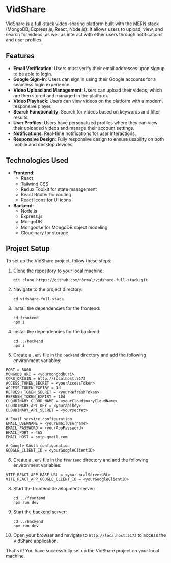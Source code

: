 
# VidShare

VidShare is a full-stack video-sharing platform built with the MERN stack (MongoDB, Express.js, React, Node.js). It allows users to upload, view, and search for videos, as well as interact with other users through notifications and user profiles.

## Features

-   **Email Verification**: Users must verify their email addresses upon signup to be able to login.
-   **Google Sign-In**: Users can sign in using their Google accounts for a seamless login experience.
-   **Video Upload and Management**: Users can upload their videos, which are then stored and managed in the platform.
-   **Video Playback**: Users can view videos on the platform with a modern, responsive player.
-   **Search Functionality**: Search for videos based on keywords and filter results.
-   **User Profiles**: Users have personalized profiles where they can view their uploaded videos and manage their account settings.
-   **Notifications**: Real-time notifications for user interactions.
-   **Responsive Design**: Fully responsive design to ensure usability on both mobile and desktop devices.

## Technologies Used

-   **Frontend**:
    -   React
    -   Tailwind CSS
    -   Redux Toolkit for state management
    -   React Router for routing
    -   React Icons for UI icons
-   **Backend**:
    -   Node.js
    -   Express.js
    -   MongoDB
    -   Mongoose for MongoDB object modeling
    -   Cloudinary for storage


## Project Setup

To set up the VidShare project, follow these steps:

1. Clone the repository to your local machine:
    ```
    git clone https://github.com/n3rmal/vidshare-full-stack.git
    ```

2. Navigate to the project directory:
    ```
    cd vidshare-full-stack
    ```

3. Install the dependencies for the frontend:
    ```
    cd frontend
    npm i
    ```

4. Install the dependencies for the backend:
    ```
    cd ../backend
    npm i
    ```

5. Create a `.env` file in the `backend` directory and add the following environment variables:

```
PORT = 8000
MONGODB_URI = <yourmongodburi>
CORS_ORIGIN = http://localhost:5173
ACCESS_TOKEN_SECRET = <yourAccessToken>
ACCESS_TOKEN_EXPIRY = 1d
REFRESH_TOKEN_SECRET = <yourRefreshToken>
REFRESH_TOKEN_EXPIRY = 10d
CLOUDINARY_CLOUD_NAME = <yourCloudinaryCloudName>
CLOUDINARY_API_KEY = <yourapikey>
CLOUDINARY_API_SECRET = <yoursecret>

# Email service configuration
EMAIL_USERNAME = <yourEmailUsername>
EMAIL_PASSWORD = <yourAppPassword>
EMAIL_PORT = 465
EMAIL_HOST = smtp.gmail.com

# Google OAuth configuration
GOOGLE_CLIENT_ID = <yourGoogleClientID>

```

6.  Create a `.env` file in the `frontend` directory and add the following environment variables:

   ```
VITE_REACT_APP_BASE_URL = <yourLocalServerURL>
VITE_REACT_APP_GOOGLE_CLIENT_ID = <yourGoogleClientID>
```
   
8. Start the frontend development server:
    ```
    cd ../frontend
    npm run dev
    ```

9. Start the backend server:
    ```
    cd ../backend
    npm run dev
    ```

10. Open your browser and navigate to `http://localhost:5173` to access the VidShare application.

That's it! You have successfully set up the VidShare project on your local machine.
